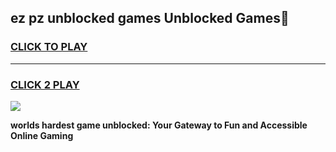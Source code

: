 
## ez pz unblocked games Unblocked Games👋
<h3>
<a href="https://premium.freeplayer.one?title=ez_pz_unblocked_games&ref=16F">CLICK TO PLAY</a></h3>
<hr>

<h3>
<a href="https://premium.freeplayer.one?title=ez_pz_unblocked_games&ref=16F">CLICK 2 PLAY</a>
  
</h3>

<a href="https://premium.freeplayer.one?title=ez_pz_unblocked_games&ref=16F/"><img src="https://clearcache.store/games.png"></a>


**worlds hardest game unblocked: Your Gateway to Fun and Accessible Online Gaming**
